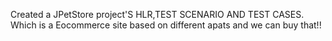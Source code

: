 Created a JPetStore project'S HLR,TEST SCENARIO AND TEST CASES. 
Which is a Eocommerce site based on different apats and we can buy that!!
